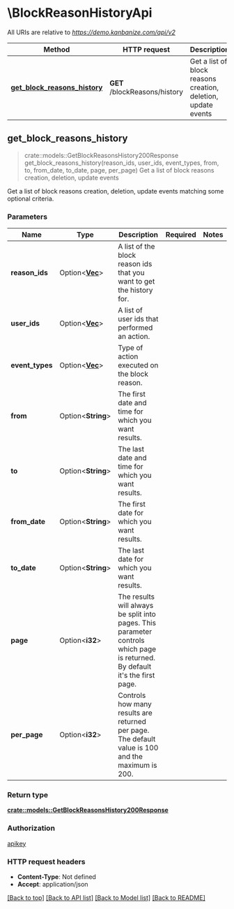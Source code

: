 # \BlockReasonHistoryApi

All URIs are relative to *https://demo.kanbanize.com/api/v2*

Method | HTTP request | Description
------------- | ------------- | -------------
[**get_block_reasons_history**](BlockReasonHistoryApi.md#get_block_reasons_history) | **GET** /blockReasons/history | Get a list of block reasons creation, deletion, update events



## get_block_reasons_history

> crate::models::GetBlockReasonsHistory200Response get_block_reasons_history(reason_ids, user_ids, event_types, from, to, from_date, to_date, page, per_page)
Get a list of block reasons creation, deletion, update events

Get a list of block reasons creation, deletion, update events matching some optional criteria.

### Parameters


Name | Type | Description  | Required | Notes
------------- | ------------- | ------------- | ------------- | -------------
**reason_ids** | Option<[**Vec<i32>**](i32.md)> | A list of the block reason ids that you want to get the history for. |  |
**user_ids** | Option<[**Vec<i32>**](i32.md)> | A list of user ids that performed an action. |  |
**event_types** | Option<[**Vec<String>**](String.md)> | Type of action executed on the block reason. |  |
**from** | Option<**String**> | The first date and time for which you want results. |  |
**to** | Option<**String**> | The last date and time for which you want results. |  |
**from_date** | Option<**String**> | The first date for which you want results. |  |
**to_date** | Option<**String**> | The last date for which you want results. |  |
**page** | Option<**i32**> | The results will always be split into pages. This parameter controls which page is returned. By default it's the first page. |  |
**per_page** | Option<**i32**> | Controls how many results are returned per page. The default value is 100 and the maximum is 200. |  |

### Return type

[**crate::models::GetBlockReasonsHistory200Response**](getBlockReasonsHistory_200_response.md)

### Authorization

[apikey](../README.md#apikey)

### HTTP request headers

- **Content-Type**: Not defined
- **Accept**: application/json

[[Back to top]](#) [[Back to API list]](../README.md#documentation-for-api-endpoints) [[Back to Model list]](../README.md#documentation-for-models) [[Back to README]](../README.md)

